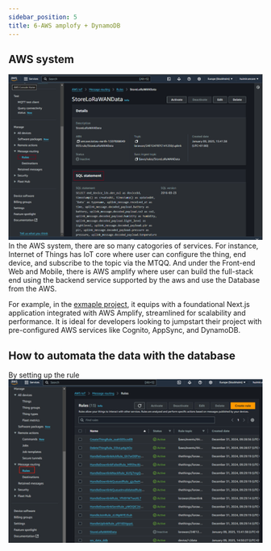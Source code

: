 ```yaml
---
sidebar_position: 5
title: 6-AWS amplofy + DynamoDB
---
```


## AWS system

![awssystem](image.png)
In the AWS system, there are so many catogories of services. For instance, Internet of Things has IoT core where user can configure the thing, end device, 
and subscribe to the topic via the MTQQ. And under the Front-end Web and Mobile, there is AWS amplify where user 
can build the full-stack end using the backend service supported by the aws and use the Database from the AWS. 

For example, in the [exmaple project](https://github.com/aws-samples/amplify-next-template), it equips
 with a foundational Next.js application integrated with AWS Amplify, streamlined for scalability and
  performance. It is ideal for developers looking to jumpstart their project with pre-configured
   AWS services like Cognito, AppSync, and DynamoDB.


## How to automata the data with the database 
By setting up the rule
![rule](image-1.png)
